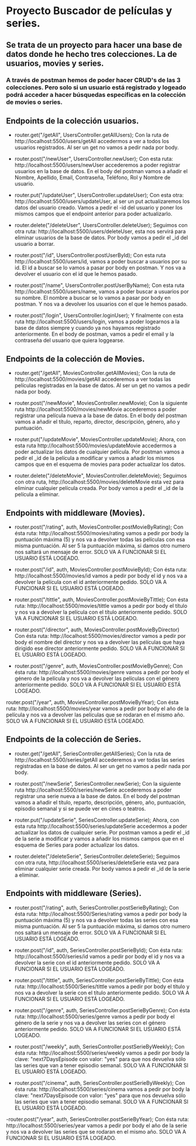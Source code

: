 # Proyecto Buscador de películas y series.

## Se trata de un proyecto para hacer una base de datos donde he hecho tres colecciones. La de usuarios, movies y series.

### A través de postman hemos de poder hacer CRUD's de las 3 colecciones. Pero solo si un usuario está registrado y logeado podrá acceder a hacer búsquedas específicas en la colección de movies o series.

## Endpoints de la colección usuarios.
- router.get("/getAll", UsersController.getAllUsers); Con la ruta de http://localhost:5500/users/getAll accedermos a ver a todos los usuarios registrados. Al ser un get no vamos a pedir nada por body.

- router.post("/newUser", UsersController.newUser); Con esta ruta: http://localhost:5500/users/newUser accederemos a poder registrar usuarios en la base de datos. En el body del postman vamos a añadir el Nombre, Apellido, Email, Contraseña, Teléfono, Rol y Nombre de usuario.

- router.put("/updateUser", UsersController.updateUser); Con esta otra: http://localhost:5500/users/updateUser, al ser un put actualizaremos los datos del usuario creado. Vamos a pedir el -id del usuario y poner los mismos campos que el endpoint anterior para poder actualizarlo.

- router.delete("/deleteUser", UsersController.deleteUser); Seguimos con otra ruta: http://localhost:5500/users/deleteUser, esta nos servirá para eliminar usuarios de la base de datos. Por body vamos a pedir el _id del usuario a borrar.

- router.post("/id", UsersController.postUserById); Con esta ruta http://localhost:5500/users/id, vamos a poder buscar a usuarios por su id. El id a buscar se lo vamos a pasar por body en  postman. Y nos va a devolver el usuario con el id que le hemos pasado.

- router.post("/name", UsersController.postUserByName); Con esta ruta http://localhost:5500/users/name, vamos a poder buscar a usuarios por su nombre. El nombre a buscar se lo vamos a pasar por body en  postman. Y nos va a devolver los usuarios con el que le hemos pasado.

- router.post("/login", UsersController.loginUser); Y finalmente con esta ruta http://localhost:5500/users/login, vamos a poder logearnos a la base de datos siempre y cuando ya nos hayamos registrado anteriormente. En el body de postman, vamos a pedir el email y la contraseña del usuario que quiera loggearse.

## Endpoints de la colección de Movies. 
- router.get("/getAll", MoviesController.getAllMovies); Con la ruta de http://localhost:5500/movies/getAll accederemos a ver todas las películas registradas en la base de datos. Al ser un get no vamos a pedir nada por body.

- router.post("/newMovie", MoviesController.newMovie); Con la siguiente ruta http://localhost:5500/movies/newMovie accederemos a poder registrar una película nueva a la base de datos. En el body del postman vamos a añadir el título, reparto, director, descripción, género, año y puntuación.

- router.put("/updateMovie", MoviesController.updateMovie); Ahora, con esta ruta http://localhost:5500/movies/updateMovie accedermos a poder actualizar los datos de cualquier película. Por postman vamos a pedir el _id de la película a modificar y vamos a añadir los mismos campos que en el esquema de movies para poder actualizar los datos.

- router.delete("/deleteMovie", MoviesController.deleteMovie); Seguimos con otra ruta, http://localhost:5500/movies/deleteMovie esta vez para eliminar cualquier película creada. Por body vamos a pedir el _id de la película a eliminar.


## Endpoints with middleware (Movies).

- router.post("/rating", auth, MoviesController.postMovieByRating); Con ésta ruta: http://localhost:5500/movies/rating vamos a pedir por body la puntuación máxima (5) y nos va a devolver todas las películas con esa misma puntuación. Al ser 5 la puntuación máxima, si damos otro numero nos saltará un mensaje de error. SOLO VA A FUNCIONAR SI EL USUARIO ESTÁ LOGEADO.

- router.post("/id", auth, MoviesController.postMovieById); Con ésta ruta: http://localhost:5500/movies/id vamos a pedir por body el id y nos va a devolver la película con el id anteriormente pedido. SOLO VA A FUNCIONAR SI EL USUARIO ESTÁ LOGEADO.

- router.post("/tittle", auth, MoviesController.postMovieByTittle); Con ésta ruta: http://localhost:5500/movies/tittle vamos a pedir por body el título y nos va a devolver la película con el título anteriormente pedido. SOLO VA A FUNCIONAR SI EL USUARIO ESTÁ LOGEADO.

- router.post("/director", auth, MoviesController.postMovieByDirector) Con ésta ruta: http://localhost:5500/movies/director vamos a pedir por body el nombre del director y nos va a devolver las películas que haya dirigido ese director anteriormente pedido. SOLO VA A FUNCIONAR SI EL USUARIO ESTÁ LOGEADO.

- router.post("/genre", auth, MoviesController.postMovieByGenre); Con ésta ruta: http://localhost:5500/movies/genre vamos a pedir por body el género de la película y nos va a devolver las películas con el género anteriormente pedido. SOLO VA A FUNCIONAR SI EL USUARIO ESTÁ LOGEADO.

router.post("/year", auth, MoviesController.postMovieByYear); Con ésta ruta: http://localhost:5500/movies/year vamos a pedir por body el año de la película y nos va a devolver las películas que se rodaran en el mismo año. SOLO VA A FUNCIONAR SI EL USUARIO ESTÁ LOGEADO.

## Endpoints de la colección de Series. 
- router.get("/getAll", SeriesController.getAllSeries); Con la ruta de http://localhost:5500/series/getAll accederemos a ver todas las series registradas en la base de datos. Al ser un get no vamos a pedir nada por body.

- router.post("/newSerie", SeriesController.newSerie); Con la siguiente ruta http://localhost:5500/series/newSerie accederemos a poder registrar una serie nueva a la base de datos. En el body del postman vamos a añadir el título, reparto, descripción, género, año, puntuación, episodio semanal y si se puede ver en cines o teatros. 

- router.put("/updateSerie", SeriesController.updateSerie); Ahora, con esta ruta http://localhost:5500/series/updateSerie accedermos a poder actualizar los datos de cualquier serie. Por postman vamos a pedir el _id de la serie a modificar y vamos a añadir los mismos campos que en el esquema de Series para poder actualizar los datos.

- router.delete("/deleteSerie", SeriesController.deleteSerie); Seguimos con otra ruta, http://localhost:5500/series/deleteSerie esta vez para eliminar cualquier serie creada. Por body vamos a pedir el _id de la serie a eliminar.


## Endpoints with middleware (Series).

- router.post("/rating", auth, SeriesController.postSerieByRating); Con ésta ruta: http://localhost:5500/Series/rating vamos a pedir por body la puntuación máxima (5) y nos va a devolver todas las series con esa misma puntuación. Al ser 5 la puntuación máxima, si damos otro numero nos saltará un mensaje de error. SOLO VA A FUNCIONAR SI EL USUARIO ESTÁ LOGEADO.

- router.post("/id", auth, SeriesController.postSerieById); Con ésta ruta: http://localhost:5500/series/id vamos a pedir por body el id y nos va a devolver la serie con el id anteriormente pedido. SOLO VA A FUNCIONAR SI EL USUARIO ESTÁ LOGEADO.

- router.post("/tittle", auth, SeriesController.postSerieByTittle); Con ésta ruta: http://localhost:5500/Series/tittle vamos a pedir por body el título y nos va a devolver la serie con el título anteriormente pedido. SOLO VA A FUNCIONAR SI EL USUARIO ESTÁ LOGEADO.

- router.post("/genre", auth, SeriesController.postSerieByGenre); Con ésta ruta: http://localhost:5500/series/genre vamos a pedir por body el género de la serie y nos va a devolver las series con el género anteriormente pedido. SOLO VA A FUNCIONAR SI EL USUARIO ESTÁ LOGEADO.

- router.post("/weekly", auth, SeriesController.postSerieByWeekly); Con ésta ruta: http://localhost:5500/series/weekly vamos a pedir por body la clave: "next7DaysEpisode con valor: "yes" para que nos devuelva sólo las series que van a tener episodio semanal. SOLO VA A FUNCIONAR SI EL USUARIO ESTÁ LOGEADO.

- router.post("/cinema", auth, SeriesController.postSerieByWeekly); Con ésta ruta: http://localhost:5500/series/cinema vamos a pedir por body la clave: "next7DaysEpisode con valor: "yes" para que nos devuelva sólo las series que van a tener episodio semanal. SOLO VA A FUNCIONAR SI EL USUARIO ESTÁ LOGEADO.

-router.post("/year", auth, SeriesController.postSerieByYear); Con ésta ruta: http://localhost:5500/series/year vamos a pedir por body el año de la serie y nos va a devolver las series que se rodaran en el mismo año. SOLO VA A FUNCIONAR SI EL USUARIO ESTÁ LOGEADO.